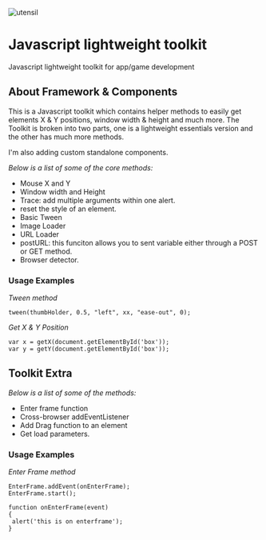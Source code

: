![utensil](http://i1270.photobucket.com/albums/jj605/fahimchowdhury85/1.gif)

# Javascript lightweight toolkit

Javascript lightweight toolkit for app/game development
## About Framework & Components

This is a Javascript toolkit which contains helper methods to easily get elements X & Y positions, window width & height and much more. The Toolkit is broken into two parts, one is a lightweight essentials version and the other has much more methods.

I'm also adding custom standalone components.

*Below is a list of some of the core methods:*

 * Mouse X and Y
 * Window width and Height
 * Trace: add multiple arguments within one alert.
 * reset the style of an element.
 * Basic Tween
 * Image Loader
 * URL Loader
 * postURL: this funciton allows you to sent variable either through a POST or GET method.
 * Browser detector.


### Usage Examples
*Tween method*

    tween(thumbHolder, 0.5, "left", xx, "ease-out", 0);

*Get X & Y Position*

    var x = getX(document.getElementById('box'));
    var y = getY(document.getElementById('box'));

## Toolkit Extra

*Below is a list of some of the methods:*
 * Enter frame function
 * Cross-browser addEventListener
 * Add Drag function to an element
 * Get load parameters.

### Usage Examples

*Enter Frame method*

    EnterFrame.addEvent(onEnterFrame);
    EnterFrame.start();
    
    function onEnterFrame(event)
    {
     alert('this is on enterframe');
    }


